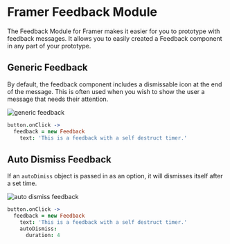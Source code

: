 # Framer Feedback Module
The Feedback Module for Framer makes it easier for you to prototype with feedback messages. It allows you to easily created a Feedback component in any part of your prototype.

## Generic Feedback
By default, the feedback component includes a dismissable icon at the end of the message. This is often used when you wish to show the user a message that needs their attention.

![generic feedback](https://media.giphy.com/media/xULW8BnloxUUlPcIxy/giphy.gif)

```coffee
button.onClick ->
  feedback = new Feedback
    text: 'This is a feedback with a self destruct timer.'
```

## Auto Dismiss Feedback
If an `autoDimiss` object is passed in as an option, it will dismisses itself after a set time.

![auto dismiss feedback](https://media.giphy.com/media/xULW8pkn8CzRvlvkis/giphy.gif)

```coffee
button.onClick ->
  feedback = new Feedback
    text: 'This is a feedback with a self destruct timer.'
    autoDismiss:
      duration: 4
```
